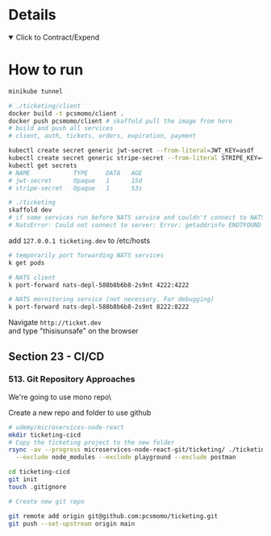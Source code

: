 # Details

<details open> 
  <summary>Click to Contract/Expend</summary>

# How to run

```sh
minikube tunnel

# ./ticketing/client
docker build -t pcsmomo/client .
docker push pcsmomo/client # skaffold pull the image from here
# build and push all services
# client, auth, tickets, orders, expiration, payment

kubectl create secret generic jwt-secret --from-literal=JWT_KEY=asdf
kubectl create secret generic stripe-secret --from-literal STRIPE_KEY=<Secret key>
kubectl get secrets
# NAME            TYPE     DATA   AGE
# jwt-secret      Opaque   1      15d
# stripe-secret   Opaque   1      53s

# ./ticketing
skaffold dev
# if some services run before NATS service and couldn't connect to NATS, delete the pod to restart it.
# NatsError: Could not connect to server: Error: getaddrinfo ENOTFOUND nats-srv
```

add `127.0.0.1 ticketing.dev` to /etc/hosts

```sh
# temporarily port forwarding NATS services
k get pods

# NATS client
k port-forward nats-depl-588b8b6b8-2s9nt 4222:4222

# NATS mornitoring service (not necessary. For debugging)
k port-forward nats-depl-588b8b6b8-2s9nt 8222:8222
```

Navigate `http://ticket.dev`\
and type "thisisunsafe" on the browser

## Section 23 - CI/CD

### 513. Git Repository Approaches

We're going to use mono repo\

Create a new repo and folder to use github

```sh
# udemy/microservices-node-react
mkdir ticketing-cicd
# Copy the ticketing project to the new folder
rsync -av --progress microservices-node-react-git/ticketing/ ./ticketing-cicd/ \
  --exclude node_modules --exclude playground --exclude postman

cd ticketing-cicd
git init
touch .gitignore

# Create new git repo

git remote add origin git@github.com:pcsmomo/ticketing.git
git push --set-upstream origin main
```

</details>

